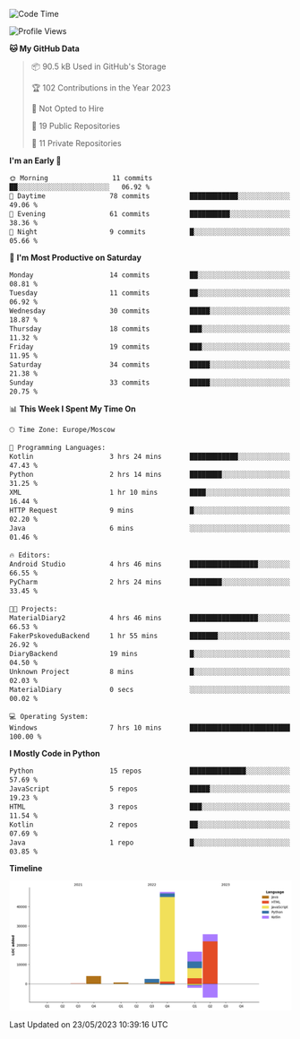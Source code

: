 <!--START_SECTION:waka-->
![Code Time](http://img.shields.io/badge/Code%20Time-99%20hrs%2020%20mins-blue)

![Profile Views](http://img.shields.io/badge/Profile%20Views-0-blue)

**🐱 My GitHub Data** 

> 📦 90.5 kB Used in GitHub's Storage 
 > 
> 🏆 102 Contributions in the Year 2023
 > 
> 🚫 Not Opted to Hire
 > 
> 📜 19 Public Repositories 
 > 
> 🔑 11 Private Repositories 
 > 
**I'm an Early 🐤** 

```text
🌞 Morning                11 commits          ██░░░░░░░░░░░░░░░░░░░░░░░   06.92 % 
🌆 Daytime                78 commits          ████████████░░░░░░░░░░░░░   49.06 % 
🌃 Evening                61 commits          ██████████░░░░░░░░░░░░░░░   38.36 % 
🌙 Night                  9 commits           █░░░░░░░░░░░░░░░░░░░░░░░░   05.66 % 
```
📅 **I'm Most Productive on Saturday** 

```text
Monday                   14 commits          ██░░░░░░░░░░░░░░░░░░░░░░░   08.81 % 
Tuesday                  11 commits          ██░░░░░░░░░░░░░░░░░░░░░░░   06.92 % 
Wednesday                30 commits          █████░░░░░░░░░░░░░░░░░░░░   18.87 % 
Thursday                 18 commits          ███░░░░░░░░░░░░░░░░░░░░░░   11.32 % 
Friday                   19 commits          ███░░░░░░░░░░░░░░░░░░░░░░   11.95 % 
Saturday                 34 commits          █████░░░░░░░░░░░░░░░░░░░░   21.38 % 
Sunday                   33 commits          █████░░░░░░░░░░░░░░░░░░░░   20.75 % 
```


📊 **This Week I Spent My Time On** 

```text
🕑︎ Time Zone: Europe/Moscow

💬 Programming Languages: 
Kotlin                   3 hrs 24 mins       ████████████░░░░░░░░░░░░░   47.43 % 
Python                   2 hrs 14 mins       ████████░░░░░░░░░░░░░░░░░   31.25 % 
XML                      1 hr 10 mins        ████░░░░░░░░░░░░░░░░░░░░░   16.44 % 
HTTP Request             9 mins              █░░░░░░░░░░░░░░░░░░░░░░░░   02.20 % 
Java                     6 mins              ░░░░░░░░░░░░░░░░░░░░░░░░░   01.46 % 

🔥 Editors: 
Android Studio           4 hrs 46 mins       █████████████████░░░░░░░░   66.55 % 
PyCharm                  2 hrs 24 mins       ████████░░░░░░░░░░░░░░░░░   33.45 % 

🐱‍💻 Projects: 
MaterialDiary2           4 hrs 46 mins       █████████████████░░░░░░░░   66.53 % 
FakerPskoveduBackend     1 hr 55 mins        ███████░░░░░░░░░░░░░░░░░░   26.92 % 
DiaryBackend             19 mins             █░░░░░░░░░░░░░░░░░░░░░░░░   04.50 % 
Unknown Project          8 mins              █░░░░░░░░░░░░░░░░░░░░░░░░   02.03 % 
MaterialDiary            0 secs              ░░░░░░░░░░░░░░░░░░░░░░░░░   00.02 % 

💻 Operating System: 
Windows                  7 hrs 10 mins       █████████████████████████   100.00 % 
```

**I Mostly Code in Python** 

```text
Python                   15 repos            ██████████████░░░░░░░░░░░   57.69 % 
JavaScript               5 repos             █████░░░░░░░░░░░░░░░░░░░░   19.23 % 
HTML                     3 repos             ███░░░░░░░░░░░░░░░░░░░░░░   11.54 % 
Kotlin                   2 repos             ██░░░░░░░░░░░░░░░░░░░░░░░   07.69 % 
Java                     1 repo              █░░░░░░░░░░░░░░░░░░░░░░░░   03.85 % 
```



**Timeline**

![Lines of Code chart](https://raw.githubusercontent.com/Adlemex/Adlemex/main/assets/bar_graph.png)


 Last Updated on 23/05/2023 10:39:16 UTC
<!--END_SECTION:waka-->
